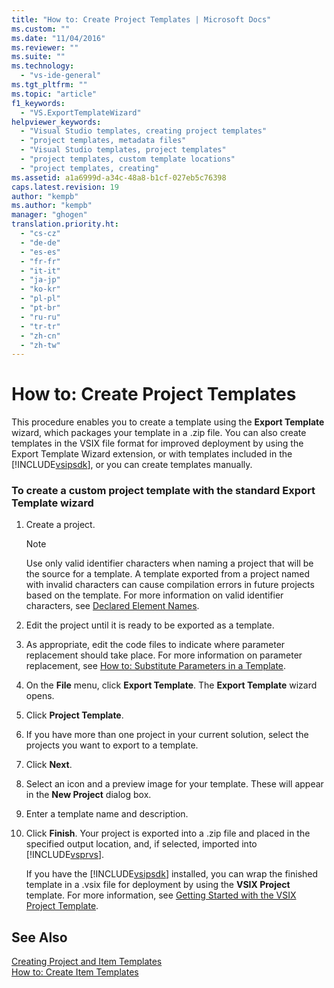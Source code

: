 ```yaml
---
title: "How to: Create Project Templates | Microsoft Docs"
ms.custom: ""
ms.date: "11/04/2016"
ms.reviewer: ""
ms.suite: ""
ms.technology: 
  - "vs-ide-general"
ms.tgt_pltfrm: ""
ms.topic: "article"
f1_keywords: 
  - "VS.ExportTemplateWizard"
helpviewer_keywords: 
  - "Visual Studio templates, creating project templates"
  - "project templates, metadata files"
  - "Visual Studio templates, project templates"
  - "project templates, custom template locations"
  - "project templates, creating"
ms.assetid: a1a6999d-a34c-48a8-b1cf-027eb5c76398
caps.latest.revision: 19
author: "kempb"
ms.author: "kempb"
manager: "ghogen"
translation.priority.ht: 
  - "cs-cz"
  - "de-de"
  - "es-es"
  - "fr-fr"
  - "it-it"
  - "ja-jp"
  - "ko-kr"
  - "pl-pl"
  - "pt-br"
  - "ru-ru"
  - "tr-tr"
  - "zh-cn"
  - "zh-tw"
---
```

# How to: Create Project Templates
This procedure enables you to create a template using the **Export Template** wizard, which packages your template in a .zip file. You can also create templates in the VSIX file format for improved deployment by using the Export Template Wizard extension, or with templates included in the [!INCLUDE[vsipsdk](../extensibility/includes/vsipsdk_md.md)], or you can create templates manually.  
  
### To create a custom project template with the standard Export Template wizard  
  
1.  Create a project.  
  
    > [!NOTE]
    >  Use only valid identifier characters when naming a project that will be the source for a template. A template exported from a project named with invalid characters can cause compilation errors in future projects based on the template. For more information on valid identifier characters, see [Declared Element Names](/dotnet/visual-basic/programming-guide/language-features/declared-elements/declared-element-names).  
  
2.  Edit the project until it is ready to be exported as a template.  
  
3.  As appropriate, edit the code files to indicate where parameter replacement should take place. For more information on parameter replacement, see [How to: Substitute Parameters in a Template](../ide/how-to-substitute-parameters-in-a-template.md).  
  
4.  On the **File** menu, click **Export Template**. The **Export Template** wizard opens.  
  
5.  Click **Project Template**.  
  
6.  If you have more than one project in your current solution, select the projects you want to export to a template.  
  
7.  Click **Next**.  
  
8.  Select an icon and a preview image for your template. These will appear in the **New Project** dialog box.  
  
9. Enter a template name and description.  
  
10. Click **Finish**. Your project is exported into a .zip file and placed in the specified output location, and, if selected, imported into [!INCLUDE[vsprvs](../code-quality/includes/vsprvs_md.md)].  
  
     If you have the [!INCLUDE[vsipsdk](../extensibility/includes/vsipsdk_md.md)] installed, you can wrap the finished template in a .vsix file for deployment by using the **VSIX Project** template. For more information, see [Getting Started with the VSIX Project Template](../extensibility/getting-started-with-the-vsix-project-template.md).  
  
## See Also  
 [Creating Project and Item Templates](../ide/creating-project-and-item-templates.md)   
 [How to: Create Item Templates](../ide/how-to-create-item-templates.md)